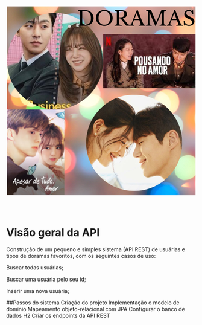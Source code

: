 
<h1 align="center">
<img src="public/images/doramas.png" alt="alguns doramas" width="500" height="500" /> 
</h1>
<br>

# Visão geral da API
Construção de  um pequeno e simples sistema (API REST) de usuárias e tipos de doramas favoritos, com os seguintes casos de uso:

Buscar todas usuárias;

Buscar uma usuária pelo seu id;

Inserir uma nova usuária;

##Passos do sistema
Criação do projeto
Implementação o modelo de domínio
Mapeamento objeto-relacional com JPA
Configurar o banco de dados H2
Criar os endpoints da API REST

